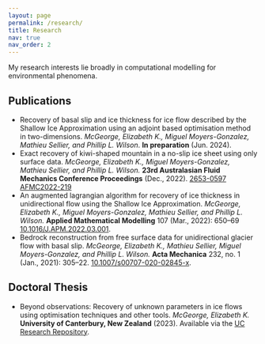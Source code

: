 ```yaml
---
layout: page
permalink: /research/
title: Research
nav: true
nav_order: 2
---
```


My research interests lie broadly in computational modelling for environmental phenomena.

## Publications

- Recovery of basal slip and ice thickness for ice flow described by the Shallow Ice Approximation using an adjoint based optimisation method in two-dimensions. *McGeorge, Elizabeth K., Miguel Moyers-Gonzalez, Mathieu Sellier, and Phillip L. Wilson*. **In preparation** (Jun. 2024).
- Exact recovery of kiwi-shaped mountain in a no-slip ice sheet using only surface data. *McGeorge, Elizabeth K., Miguel Moyers-Gonzalez, Mathieu Sellier, and Phillip L. Wilson.* **23rd Australasian Fluid Mechanics Conference Proceedings** (Dec., 2022). [2653-0597 AFMC2022-219](https://www.afms.org.au/proceedings/23/McGeorge_et_al_2022.pdf)
- An augmented lagrangian algorithm for recovery of ice thickness in unidirectional flow using the Shallow Ice Approximation. *McGeorge, Elizabeth K., Miguel Moyers-Gonzalez, Mathieu Sellier, and Phillip L. Wilson.*  **Applied Mathematical Modelling** 107 (Mar., 2022): 650–69 [10.1016/J.APM.2022.03.001](https://doi.org/10.1016/J.APM.2022.03.001).
-  Bedrock reconstruction from free surface data for unidirectional glacier flow with basal slip. *McGeorge, Elizabeth K., Mathieu Sellier, Miguel Moyers-Gonzalez, and Phillip L. Wilson.* **Acta Mechanica** 232, no. 1 (Jan., 2021): 305–22. [10.1007/s00707-020-02845-x](https://doi.org/10.1007/s00707-020-02845-x).

## Doctoral Thesis
- Beyond observations: Recovery of unknown parameters in ice flows using optimisation techniques and other tools. *McGeorge, Elizabeth K.* **University of Canterbury, New Zealand** (2023). Available via the [UC Research Repository](https://ir.canterbury.ac.nz/items/ff208415-df0a-4b90-b9d9-3baa4825ea31).